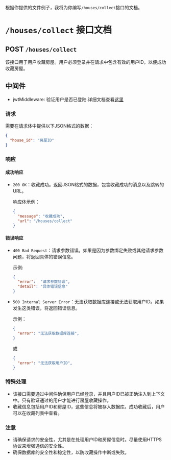 根据你提供的文件例子，我将为你编写`/houses/collect`接口的文档。

# `/houses/collect` 接口文档

## POST `/houses/collect`

该接口用于用户收藏房屋。用户必须登录并在请求中包含有效的用户ID，以便成功收藏房屋。

## 中间件

+ jwtMiddleware: 验证用户是否已登陆.详细文档查看[这里](../middleware/jwt.md)

### 请求

需要在请求体中提供以下JSON格式的数据：

```json
{
  "house_id": "房屋ID"
}
```

### 响应

#### 成功响应

- `200 OK`：收藏成功。返回JSON格式的数据，包含收藏成功的消息以及跳转的URL。

  响应体示例：

  ```json
  {
    "message": "收藏成功",
    "url": "/houses/collect"
  }
  ```

#### 错误响应

- `400 Bad Request`：请求参数错误。如果是因为参数绑定失败或其他请求参数问题，将返回具体的错误信息。

  示例:
  ```json
  {
    "error":  "请求参数错误",
    "detail": "具体错误信息"
  }
  ```

- `500 Internal Server Error`：无法获取数据库连接或无法获取用户ID。如果发生这类错误，将返回错误信息。

  示例：

  ```json
  {
    "error": "无法获取数据库连接",
  }
  ```

  或

  ```json
  {
    "error": "无法获取用户ID",
  }
  ```

### 特殊处理

- 该接口需要通过中间件确保用户已经登录，并且用户ID已被正确注入到上下文中。只有验证通过的用户才能进行房屋收藏操作。
- 收藏信息包括用户ID和房屋ID，这些信息将被存入数据库。成功收藏后，用户可以在收藏列表中查看。

### 注意

- 请确保请求的安全性，尤其是在处理用户ID和房屋信息时。尽量使用HTTPS协议来增强通信的安全性。
- 确保数据库的安全性和稳定性，以防收藏操作中断或失败。